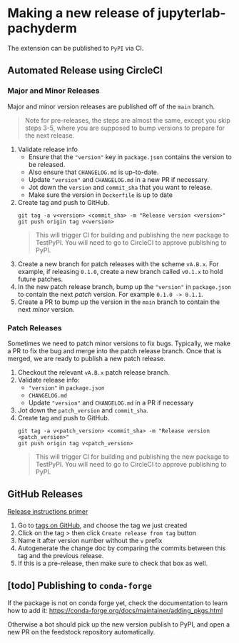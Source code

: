 # Making a new release of jupyterlab-pachyderm

The extension can be published to `PyPI` via CI.

## Automated Release using CircleCI

### Major and Minor Releases

Major and minor version releases are published off of the `main` branch.

> Note for pre-releases, the steps are almost the same, except you skip steps 3-5, where you are supposed to bump versions to prepare for the next release.

1. Validate release info
    - Ensure that the `"version"` key in `package.json` contains the version to be released.
    - Also ensure that `CHANGELOG.md` is up-to-date.
    - Update `"version"` and `CHANGELOG.md` in a new PR if necessary.
    - Jot down the `version` and `commit_sha` that you want to release.
    - Make sure the version in `Dockerfile` is up to date
1. Create tag and push to GitHub.
   ```
   git tag -a v<version> <commit_sha> -m "Release version <version>"
   git push origin tag v<version>
   ```
   > This will trigger CI for building and publishing the new package to TestPyPI. You will need to go to CircleCI to approve publishing to PyPI.
1. Create a new branch for patch releases with the scheme `vA.B.x`. For example, if releasing `0.1.0`, create a new branch called `v0.1.x` to hold future patches.
1. In the new patch release branch, bump up the `"version"` in `package.json` to contain the next *patch* version. For example `0.1.0 -> 0.1.1`.
1. Create a PR to bump up the version in the `main` branch to contain the next *minor* version.

### Patch Releases

Sometimes we need to patch minor versions to fix bugs. Typically, we make a PR to fix the bug and merge into the patch release branch. Once that is merged, we are ready to publish a new patch release.

1. Checkout the relevant `vA.B.x` patch release branch.
1. Validate release info:
    - `"version"` in `package.json`
    - `CHANGELOG.md`
    - Update `"version"` and `CHANGELOG.md` in a PR if necessary
1. Jot down the `patch_version` and `commit_sha`.
1. Create tag and push to GitHub.
    ```
    git tag -a v<patch_version> <commit_sha> -m "Release version <patch_version>"
    git push origin tag v<patch_version>
    ```
    > This will trigger CI for building and publishing the new package to TestPyPI. You will need to go to CircleCI to approve publishing to PyPI.

## GitHub Releases

[Release instructions primer](https://docs.github.com/en/repositories/releasing-projects-on-github/managing-releases-in-a-repository)

1. Go to [tags on GitHub](https://github.com/pachyderm/jupyterlab-pachyderm/tags), and choose the tag we just created
1. Click on the tag > then click `Create release from tag` button
1. Name it after version number without the `v` prefix
1. Autogenerate the change doc by comparing the commits between this tag and the previous release.
1. If this is a pre-release, then make sure to check that box as well.

## [todo] Publishing to `conda-forge`

If the package is not on conda forge yet, check the documentation to learn how to add it: https://conda-forge.org/docs/maintainer/adding_pkgs.html

Otherwise a bot should pick up the new version publish to PyPI, and open a new PR on the feedstock repository automatically.
